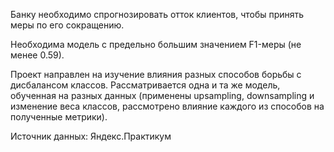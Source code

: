 Банку необходимо спрогнозировать отток клиентов, чтобы принять меры по его сокращению.

Необходима модель с предельно большим значением F1-меры (не менее 0.59).

Проект направлен на изучение влияния разных способов борьбы с дисбалансом классов. Рассматривается одна и та же модель, обученная на разных данных (применены upsampling, downsampling и изменение веса классов, рассмотрено влияние каждого из способов на полученные метрики).

Источник данных: Яндекс.Практикум
